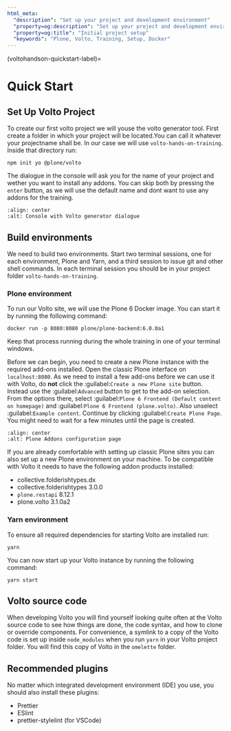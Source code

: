 ```yaml
---
html_meta:
  "description": "Set up your project and development environment"
  "property=og:description": "Set up your project and development environment"
  "property=og:title": "Initial project setup"
  "keywords": "Plone, Volto, Training, Setup, Docker"
---
```


(voltohandson-quickstart-label)=

# Quick Start

## Set Up Volto Project

To create our first volto project we will youse the volto generator tool. First create a folder in which your project will be located.You can call it whatever your projectname shall be. In our case we will use `volto-hands-on-training`. Inside that directory run:

```
npm init yo @plone/volto
```

The dialogue in the console will ask you for the name of your project and wether you want to install any addons. You can skip both by pressing the `enter` button, as we will use the default name and dont want to use any addons for the training.

```{image} _static/volto_generator_terminal.png
:align: center
:alt: Console with Volto generator dialogue
```

## Build environments

We need to build two environments.
Start two terminal sessions, one for each environment, Plone and Yarn, and a third session to issue git and other shell commands.
In each terminal session you should be in your project folder `volto-hands-on-training`.

### Plone environment

To run our Volto site, we will use the Plone 6 Docker image.
You can start it by running the following command:

```shell
docker run -p 8080:8080 plone/plone-backend:6.0.0a1
```

Keep that process running during the whole training in one of your terminal windows.

Before we can begin, you need to create a new Plone instance with the required add-ons installed.
Open the classic Plone interface on `localhost:8080`.
As we need to install a few add-ons before we can use it with Volto, do **not** click the :guilabel:`Create a new Plone site` button.
Instead use the :guilabel:`Advanced` button to get to the add-on selection.
From the options there, select :guilabel:`Plone 6 Frontend (Default content on homepage)` and :guilabel:`Plone 6 Frontend (plone.volto)`.
Also unselect :guilabel:`Example content`.
Continue by clicking :guilabel:`Create Plone Page`.
You might need to wait for a few minutes until the page is created.

```{image} _static/required_plone_configuration.png
:align: center
:alt: Plone Addons configuration page
```

If you are already comfortable with setting up classic Plone sites you can also set up a new Plone environment on your machine. To be compatible with Volto it needs to have the following addon products installed:

- collective.folderishtypes.dx
- collective.folderishtypes 3.0.0
- `plone.restapi` 8.12.1
- plone.volto 3.1.0a2

### Yarn environment

To ensure all required dependencies for starting Volto are installed run:

```shell
yarn
```

You can now start up your Volto instance by running the following command:

```shell
yarn start
```

## Volto source code

When developing Volto you will find yourself looking quite often at the Volto source code to see how things are done, the code syntax, and how to clone or override components.
For convenience, a symlink to a copy of the Volto code is set up inside `node_modules` when you run `yarn` in your Volto project folder.
You will find this copy of Volto in the `omelette` folder.

## Recommended plugins

No matter which integrated development environment (IDE) you use, you should also install these plugins:

- Prettier
- ESlint
- prettier-stylelint (for VSCode)
